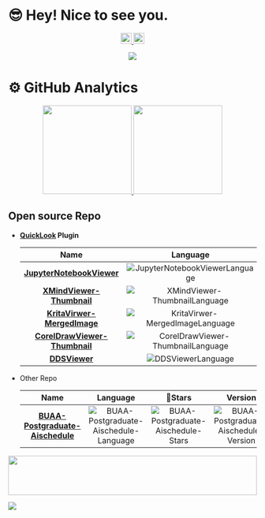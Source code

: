 # :sunglasses: Hey! Nice to see you.

<p align="center">
  <a href="https://github.com/zhangkaihua88">
    <img src="https://cdn.jsdelivr.net/npm/simple-icons@7.2.0/icons/github.svg" width="22px" style="max-width: 100%;">
  </a>
  <a href="mailto:zhangkaihua8@gmail.com">
    <img src="https://cdn.jsdelivr.net/npm/simple-icons@7.2.0/icons/maildotru.svg" width="22px" style="max-width: 100%;">
  </a>
</p>
<p align="center">
  <img src="https://komarev.com/ghpvc/?username=zhangkaihua88">
</p>

# :gear: GitHub Analytics
<p align="center">
<a href="https://github.com/zhangkaihua88">
  <img height="180em" src="https://github-readme-stats.vercel.app/api?username=zhangkaihua88&show_icons=true&include_all_commits=true&count_private=true"/>
  <img height="180em" src="https://github-readme-stats.vercel.app/api/top-langs/?username=zhangkaihua88&layout=compact&langs_count=8"/>
</a>
</p>

## Open source Repo

- **[QuickLook](https://github.com/QL-Win/QuickLook) Plugin**
    
    |Name|Language|:star2:Stars|Downloads|Version|License|
    |:-:|:-:|:-:|:-:|:-:|:-:|
    |**[JupyterNotebookViewer]**|![JupyterNotebookViewerLanguage]|![JupyterNotebookViewerStars]|![JupyterNotebookViewerDownloads]|![JupyterNotebookViewerVersion]|![JupyterNotebookViewerLicense]|
    |**[XMindViewer-Thumbnail]**|![XMindViewer-ThumbnailLanguage]|![XMindViewer-ThumbnailStars]|![XMindViewer-ThumbnailDownloads]|![XMindViewer-ThumbnailVersion]|![XMindViewer-ThumbnailLicense]|
    |**[KritaVirwer-MergedImage]**|![KritaVirwer-MergedImageLanguage]|![KritaVirwer-MergedImageStars]|![KritaVirwer-MergedImageDownloads]|![KritaVirwer-MergedImageVersion]|![KritaVirwer-MergedImageLicense]|
    |**[CorelDrawViewer-Thumbnail]**|![CorelDrawViewer-ThumbnailLanguage]|![CorelDrawViewer-ThumbnailStars]|![CorelDrawViewer-ThumbnailDownloads]|![CorelDrawViewer-ThumbnailVersion]|![CorelDrawViewer-ThumbnailLicense]|
    |**[DDSViewer]**|![DDSViewerLanguage]|![DDSViewerStars]|![DDSViewerDownloads]|![DDSViewerVersion]|![DDSViewerLicense]|


[JupyterNotebookViewer]: https://github.com/zhangkaihua88/QuickLook.Plugin.JupyterNotebookViewer
[JupyterNotebookViewerDownloads]: https://img.shields.io/github/downloads/zhangkaihua88/QuickLook.Plugin.JupyterNotebookViewer/total?color=success
[JupyterNotebookViewerVersion]: https://img.shields.io/github/v/release/zhangkaihua88/QuickLook.Plugin.JupyterNotebookViewer
[JupyterNotebookViewerStars]: https://img.shields.io/github/stars/zhangkaihua88/QuickLook.Plugin.JupyterNotebookViewer
[JupyterNotebookViewerLicense]: https://img.shields.io/github/license/zhangkaihua88/QuickLook.Plugin.JupyterNotebookViewer
[JupyterNotebookViewerLanguage]: https://img.shields.io/github/languages/top/zhangkaihua88/QuickLook.Plugin.JupyterNotebookViewer

[XMindViewer-Thumbnail]: https://github.com/zhangkaihua88/QuickLook.Plugin.XMindViewer-Thumbnail
[XMindViewer-ThumbnailDownloads]: https://img.shields.io/github/downloads/zhangkaihua88/QuickLook.Plugin.XMindViewer-Thumbnail/total?color=success
[XMindViewer-ThumbnailVersion]: https://img.shields.io/github/v/release/zhangkaihua88/QuickLook.Plugin.XMindViewer-Thumbnail
[XMindViewer-ThumbnailStars]: https://img.shields.io/github/stars/zhangkaihua88/QuickLook.Plugin.XMindViewer-Thumbnail
[XMindViewer-ThumbnailLicense]: https://img.shields.io/github/license/zhangkaihua88/QuickLook.Plugin.XMindViewer-Thumbnail
[XMindViewer-ThumbnailLanguage]: https://img.shields.io/github/languages/top/zhangkaihua88/QuickLook.Plugin.XMindViewer-Thumbnail

[KritaVirwer-MergedImage]: https://github.com/zhangkaihua88/QuickLook.Plugin.KritaVirwer-MergedImage
[KritaVirwer-MergedImageDownloads]: https://img.shields.io/github/downloads/zhangkaihua88/QuickLook.Plugin.KritaVirwer-MergedImage/total?color=success
[KritaVirwer-MergedImageVersion]: https://img.shields.io/github/v/release/zhangkaihua88/QuickLook.Plugin.KritaVirwer-MergedImage
[KritaVirwer-MergedImageStars]: https://img.shields.io/github/stars/zhangkaihua88/QuickLook.Plugin.KritaVirwer-MergedImage
[KritaVirwer-MergedImageLicense]: https://img.shields.io/github/license/zhangkaihua88/QuickLook.Plugin.KritaVirwer-MergedImage
[KritaVirwer-MergedImageLanguage]: https://img.shields.io/github/languages/top/zhangkaihua88/QuickLook.Plugin.KritaVirwer-MergedImage

[CorelDrawViewer-Thumbnail]: https://github.com/zhangkaihua88/QuickLook.Plugin.CorelDrawViewer-Thumbnail
[CorelDrawViewer-ThumbnailDownloads]: https://img.shields.io/github/downloads/zhangkaihua88/QuickLook.Plugin.CorelDrawViewer-Thumbnail/total?color=success
[CorelDrawViewer-ThumbnailVersion]: https://img.shields.io/github/v/release/zhangkaihua88/QuickLook.Plugin.CorelDrawViewer-Thumbnail
[CorelDrawViewer-ThumbnailStars]: https://img.shields.io/github/stars/zhangkaihua88/QuickLook.Plugin.CorelDrawViewer-Thumbnail
[CorelDrawViewer-ThumbnailLicense]: https://img.shields.io/github/license/zhangkaihua88/QuickLook.Plugin.CorelDrawViewer-Thumbnail
[CorelDrawViewer-ThumbnailLanguage]: https://img.shields.io/github/languages/top/zhangkaihua88/QuickLook.Plugin.CorelDrawViewer-Thumbnail

[DDSViewer]: https://github.com/zhangkaihua88/QuickLook.Plugin.DDSViewer
[DDSViewerDownloads]: https://img.shields.io/github/downloads/zhangkaihua88/QuickLook.Plugin.DDSViewer/total?color=success
[DDSViewerVersion]: https://img.shields.io/github/v/release/zhangkaihua88/QuickLook.Plugin.DDSViewer
[DDSViewerStars]: https://img.shields.io/github/stars/zhangkaihua88/QuickLook.Plugin.DDSViewer
[DDSViewerLicense]: https://img.shields.io/github/license/zhangkaihua88/QuickLook.Plugin.DDSViewer
[DDSViewerLanguage]: https://img.shields.io/github/languages/top/zhangkaihua88/QuickLook.Plugin.DDSViewer

- Other Repo

    |Name|Language|:star2:Stars|Version|License|
    |:-:|:-:|:-:|:-:|:-:|
    |**[BUAA-Postgraduate-Aischedule]**|![BUAA-Postgraduate-Aischedule-Language]|![BUAA-Postgraduate-Aischedule-Stars]|![BUAA-Postgraduate-Aischedule-Version]|![BUAA-Postgraduate-Aischedule-License]|

[BUAA-Postgraduate-Aischedule]: https://github.com/zhangkaihua88/BUAA-Postgraduate-Aischedule
[BUAA-Postgraduate-Aischedule-Language]: https://img.shields.io/github/languages/top/zhangkaihua88/BUAA-Postgraduate-Aischedule
[BUAA-Postgraduate-Aischedule-Stars]: https://img.shields.io/github/stars/zhangkaihua88/BUAA-Postgraduate-Aischedule
[BUAA-Postgraduate-Aischedule-License]: https://img.shields.io/github/license/zhangkaihua88/BUAA-Postgraduate-Aischedule
[BUAA-Postgraduate-Aischedule-Version]: https://img.shields.io/badge/version-Ver.3604-blue?logo=xiaomi

<p align="center">
  <img src="https://www.zkhweb.top/HTML/connect.svg" width="100%" height="80px">
</p>

![](https://www.zkhweb.top/HTML/connect.svg)


<!-- - [Awesome-Social-Media-Buttons-with-Hover-Animation-](https://github.com/Call-me-phoenix/Awesome-Social-Media-Buttons-with-Hover-Animation-) -->

<!--
**zhangkaihua88/zhangkaihua88** is a ✨ _special_ ✨ repository because its `README.md` (this file) appears on your GitHub profile.

Here are some ideas to get you started:

- 🔭 I’m currently working on ...
- 🌱 I’m currently learning ...
- 👯 I’m looking to collaborate on ...
- 🤔 I’m looking for help with ...
- 💬 Ask me about ...
- 📫 How to reach me: ...
- 😄 Pronouns: ...
- ⚡ Fun fact: ...
-->
